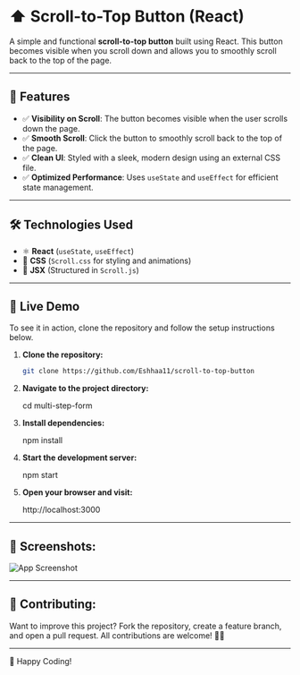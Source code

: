# ⬆️ Scroll-to-Top Button (React)

A simple and functional **scroll-to-top button** built using React. This button becomes visible when you scroll down and allows you to smoothly scroll back to the top of the page.

---

## 📌 Features
- ✅ **Visibility on Scroll**: The button becomes visible when the user scrolls down the page.
- ✅ **Smooth Scroll**: Click the button to smoothly scroll back to the top of the page.
- ✅ **Clean UI**: Styled with a sleek, modern design using an external CSS file.
- ✅ **Optimized Performance**: Uses `useState` and `useEffect` for efficient state management.

---

## 🛠️ Technologies Used
- ⚛️ **React** (`useState`, `useEffect`)
- 🎨 **CSS** (`Scroll.css` for styling and animations)
- 📄 **JSX** (Structured in `Scroll.js`)


---

## 🚀 Live Demo
To see it in action, clone the repository and follow the setup instructions below.

1. **Clone the repository:**

   ```bash
   git clone https://github.com/Eshhaa11/scroll-to-top-button
   
   
2. **Navigate to the project directory:**

   cd  multi-step-form

3. **Install dependencies:**

   npm install

4. **Start the development server:**

   npm start

5. **Open your browser and visit:**

   http://localhost:3000

---

 ## 🎨 Screenshots:
 ![App Screenshot](src/assets/image.png)


 ---

 ## 🤝 Contributing:
 Want to improve this project? Fork the repository, create a feature branch, and open a pull request. All contributions are welcome! 🚀✨
 
 ---

 🎉 Happy Coding!